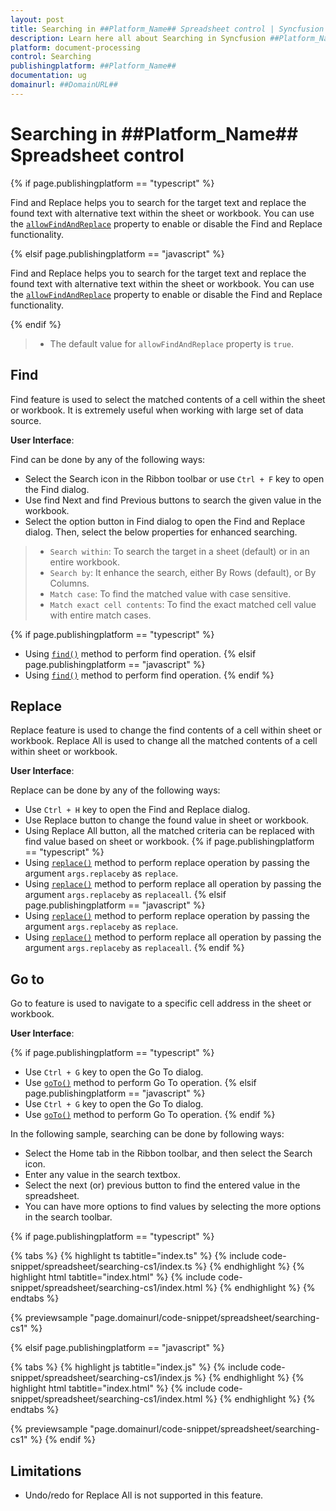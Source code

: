 ```yaml
---
layout: post
title: Searching in ##Platform_Name## Spreadsheet control | Syncfusion
description: Learn here all about Searching in Syncfusion ##Platform_Name## Spreadsheet control of Syncfusion Essential JS 2 and more.
platform: document-processing
control: Searching 
publishingplatform: ##Platform_Name##
documentation: ug
domainurl: ##DomainURL##
---
```


# Searching in ##Platform_Name## Spreadsheet control

{% if page.publishingplatform == "typescript" %}

Find and Replace helps you to search for the target text and replace the found text with alternative text within the sheet or workbook. You can use the [`allowFindAndReplace`](https://ej2.syncfusion.com/documentation/api/spreadsheet/#allowfindandreplace) property to enable or disable the Find and Replace functionality.

{% elsif page.publishingplatform == "javascript" %}

Find and Replace helps you to search for the target text and replace the found text with alternative text within the sheet or workbook. You can use the [`allowFindAndReplace`](https://ej2.syncfusion.com/javascript/documentation/api/spreadsheet/#allowfindandreplace) property to enable or disable the Find and Replace functionality.

{% endif %}
 
> * The default value for `allowFindAndReplace` property is `true`.

## Find

Find feature is used to select the matched contents of a cell within the sheet or workbook. It is extremely useful when working with large set of data source.

**User Interface**:

Find can be done by any of the following ways:

* Select the Search icon in the Ribbon toolbar or use `Ctrl + F` key to open the Find dialog.
* Use find Next and find Previous buttons to search the given value in the workbook.
* Select the option button in Find dialog to open the Find and Replace dialog. Then, select the below properties for enhanced searching.

> * `Search within`: To search the target in a sheet (default) or in an entire workbook.
> * `Search by`: It enhance the search, either By Rows (default), or By Columns.
> * `Match case`: To find the matched value with case sensitive.
> * `Match exact cell contents`: To find the exact matched cell value with entire match cases.

{% if page.publishingplatform == "typescript" %}
* Using [`find()`](https://ej2.syncfusion.com/documentation/api/spreadsheet/#find) method to perform find operation.
{% elsif page.publishingplatform == "javascript" %}
* Using [`find()`](https://ej2.syncfusion.com/javascript/documentation/api/spreadsheet/#find) method to perform find operation.
{% endif %}

## Replace

Replace feature is used to change the find contents of a cell within sheet or workbook. Replace All is used to change all the matched contents of a cell within sheet or workbook.

**User Interface**:

Replace can be done by any of the following ways:

* Use `Ctrl + H` key to open the Find and Replace dialog.
* Use Replace button to change the found value in sheet or workbook.
* Using Replace All button, all the matched criteria can be replaced with find value based on sheet or workbook.
{% if page.publishingplatform == "typescript" %}
* Using [`replace()`](https://ej2.syncfusion.com/documentation/api/spreadsheet/#replace) method to perform replace operation by passing the argument `args.replaceby` as `replace`.
* Using [`replace()`](https://ej2.syncfusion.com/documentation/api/spreadsheet/#replace) method to perform replace all operation by passing the argument `args.replaceby` as `replaceall`.
{% elsif page.publishingplatform == "javascript" %}
* Using [`replace()`](https://ej2.syncfusion.com/javascript/documentation/api/spreadsheet/#replace) method to perform replace operation by passing the argument `args.replaceby` as `replace`.
* Using [`replace()`](https://ej2.syncfusion.com/javascript/documentation/api/spreadsheet/#replace) method to perform replace all operation by passing the argument `args.replaceby` as `replaceall`.
{% endif %}

## Go to

Go to feature is used to navigate to a specific cell address in the sheet or workbook.

**User Interface**:

{% if page.publishingplatform == "typescript" %}
* Use `Ctrl + G` key to open the Go To dialog.
* Use [`goTo()`](https://ej2.syncfusion.com/documentation/api/spreadsheet/#goto) method to perform Go To operation.
{% elsif page.publishingplatform == "javascript" %}
* Use `Ctrl + G` key to open the Go To dialog.
* Use [`goTo()`](https://ej2.syncfusion.com/javascript/documentation/api/spreadsheet/#goto) method to perform Go To operation.
{% endif %}

In the following sample, searching can be done by following ways:

* Select the Home tab in the Ribbon toolbar, and then select the Search icon.
* Enter any value in the search textbox.
* Select the next (or) previous button to find the entered value in the spreadsheet.
* You can have more options to find values by selecting the more options in the search toolbar.

{% if page.publishingplatform == "typescript" %}

 {% tabs %}
{% highlight ts tabtitle="index.ts" %}
{% include code-snippet/spreadsheet/searching-cs1/index.ts %}
{% endhighlight %}
{% highlight html tabtitle="index.html" %}
{% include code-snippet/spreadsheet/searching-cs1/index.html %}
{% endhighlight %}
{% endtabs %}
        
{% previewsample "page.domainurl/code-snippet/spreadsheet/searching-cs1" %}

{% elsif page.publishingplatform == "javascript" %}

{% tabs %}
{% highlight js tabtitle="index.js" %}
{% include code-snippet/spreadsheet/searching-cs1/index.js %}
{% endhighlight %}
{% highlight html tabtitle="index.html" %}
{% include code-snippet/spreadsheet/searching-cs1/index.html %}
{% endhighlight %}
{% endtabs %}

{% previewsample "page.domainurl/code-snippet/spreadsheet/searching-cs1" %}
{% endif %}

## Limitations

* Undo/redo for Replace All is not supported in this feature.
